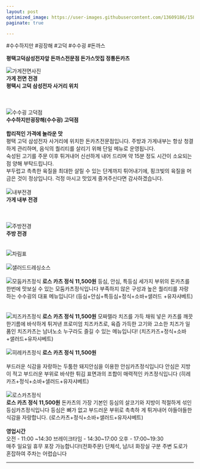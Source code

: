 ```yaml
---
layout: post
optimized_image: https://user-images.githubusercontent.com/13609186/158834851-5c5d7736-001b-448d-8bb6-eb99f2f16233.jpg
paginate: true

---
```


#수수하지만 #굉장해 #고덕 #수수굉 #돈까스

**평택고덕삼성전자앞  돈까스전문점 돈가스맛집 정통돈카츠**


![가게전면사진](https://github.com/choijangwook/cjw/assets/13609186/a93f4325-53b1-47db-884d-ae5fa41673c2)
<br>
**가게 전면 전경**
<br>
**평택시 고덕 삼성전자 사거리 위치**
<br>
<br>
<br>
<br>
![수수굉 고덕점](https://github.com/choijangwook/cjw/assets/13609186/033cfa9e-2243-4033-966f-fb33ad3cde34)
<br>
**수수하지만굉장해(수수굉) 고덕점**
<br>
<br>
**합리적인 가격에 놀라운 맛**
<br>
평택 고덕 삼성전자 사거리에 위치한 
돈카츠전문점입니다.
주방과 가게내부는 항상 청결하게 관리하며, 
음식의 퀄리티를 살리기 위해 
단일 메뉴로 운영됩니다.
<br>
숙성된 고기를 주문 이후 튀겨내어 
신선하게 내어 드리며 
약 15분 정도 시간이 소요되는점 
양해 부탁드립니다.
<br>
부두럽고 촉촉한 육질을 최대한 
살릴 수 있는 단계까지 튀어내기에, 
핑크빛의 육질을 머금은 것이 정상입니다.
걱정 마시고 맛있게 즐겨주신다면 
감사하겠습니다.
<br>
<br>
![내부전경](https://github.com/choijangwook/cjw/assets/13609186/6c94094a-112b-483f-8931-5453f78052e1)
<br>
**가게 내부 전경**
<br>
<br>
<br>
<br>
![주방전경](https://github.com/choijangwook/cjw/assets/13609186/8b66e71c-5549-4cbc-b67b-999a5950fcaf)
<br>
**주방 전경**
<br>
<br>
<br>
![차림표](https://github.com/choijangwook/cjw/assets/13609186/2eb15ec2-8d6a-4c72-93de-d2fb95c99457)
<br>
<br>
![샐러드드레싱소스](https://github.com/choijangwook/cjw/assets/13609186/160ad8af-423b-4e09-b5fc-7aa86248b213)
<br>
<br>
![모둠카츠정식](https://github.com/choijangwook/cjw/assets/13609186/dd423766-be89-4843-8e31-73b4bbf29d09)
**로스 카츠 정식**
**11,500원**
등심, 안심, 특등심 세가지 부위의 돈카츠를
한번에 맛보실 수 있는 모둠카츠정식입니다
부족하지 않은 구성과 높은 퀄리티를 자랑
하는 수수굉의 대표 메뉴입니다!
(등심+안심+특등심+정식+소바+샐러드
+유자샤베트)
<br>
<br>
<br>
![치즈카츠정식](https://github.com/choijangwook/cjw/assets/13609186/f2fe9773-3f09-4447-b4fc-25d25089e55c)
**로스 카츠 정식**
**11,500원**
모짜렐라 치즈를 가득 채워 넣은 카츠를
깨끗한기름에 바삭하게 튀겨낸 프로미엄
치즈카츠로, 육즙 가득한 고기와 고소한
치즈가 일품인  치즈카츠는 남녀노소 
누구라도 즐길 수 있는 메뉴입니다!
(치즈카즈+정식+소바+샐러드+유자샤베트)
<br>
<br>
![히레카츠정식](https://github.com/choijangwook/cjw/assets/13609186/a7f59c9a-a088-4ef0-be45-cd6575d0df10)
**로스 카츠 정식**
**11,500원**
<br>
<br>
부드러운 식감을 자랑하는 두툼한 돼지안심을
이용한 안심카츠정식입니다
안심은 지방이 적고 부드러운 부위로 
바삭한 튀김 표면과의 조합이 매력적인 
카츠정식입니다
(히레카즈+정식+소바+샐러드+유자샤베트)
<br>
<br>
![로스카츠정식](https://github.com/choijangwook/cjw/assets/13609186/9cbaef3c-a881-4676-b998-5970b52cc7c7)
<br>
**로스 카츠 정식**
**11,500원**
돈카츠의 가장 기본인 등심의 살코기와 
지방이 적절하게 섞인 등심카츠정식입니다
등심은 뼈가 없고 부드러운 부위로 촉촉하
게 튀겨내어 야들야들한 식감을 자랑합니다. 
(로스카츠+정식+소바+샐러드+유자샤베트)
<br>
<br>
**영업시간**
<br>
오전 - 11:00 ~14:30
          브레이크타임 - 14:30~17:00
오후 - 17:00~19:30
<br>
매주 일요일 휴무
포장 가능합니다!(전화주문)
단체석, 남/녀 화장실 구분
주변 도로가 혼잡하여 주차는 어렵습니다
<br>






---
